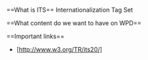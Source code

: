 ==What is ITS==
Internationalization Tag Set

==What content do we want to have on WPD==

==Important links==
* [http://www.w3.org/TR/its20/]